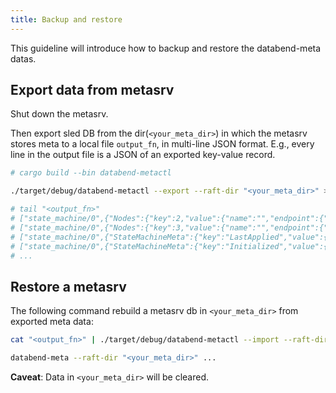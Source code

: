 ```yaml
---
title: Backup and restore
---
```


This guideline will introduce how to backup and restore the databend-meta datas.

## Export data from metasrv

Shut down the metasrv.

Then export sled DB from the dir(`<your_meta_dir>`) in which the metasrv
stores meta to a local file `output_fn`, in multi-line JSON format.
E.g., every line in the output file is a JSON of an exported key-value record.

```sh
# cargo build --bin databend-metactl

./target/debug/databend-metactl --export --raft-dir "<your_meta_dir>" > "<output_fn>"

# tail "<output_fn>"
# ["state_machine/0",{"Nodes":{"key":2,"value":{"name":"","endpoint":{"addr":"localhost","port":28203}}}}]
# ["state_machine/0",{"Nodes":{"key":3,"value":{"name":"","endpoint":{"addr":"localhost","port":28303}}}}]
# ["state_machine/0",{"StateMachineMeta":{"key":"LastApplied","value":{"LogId":{"term":1,"index":378}}}}]
# ["state_machine/0",{"StateMachineMeta":{"key":"Initialized","value":{"Bool":true}}}]
# ...
```

##  Restore a metasrv

The following command rebuild a metasrv db in `<your_meta_dir>` from
exported meta data:

```sh
cat "<output_fn>" | ./target/debug/databend-metactl --import --raft-dir "<your_meta_dir>"

databend-meta --raft-dir "<your_meta_dir>" ...
```

**Caveat**: Data in `<your_meta_dir>` will be cleared.
